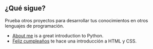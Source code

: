 ## ¿Qué sigue?

Prueba otros proyectos para desarrollar tus conocimientos en otros lenguajes de programación.

- [About me](https://projects.raspberrypi.org/en/projects/about-me?utm_source=pathway&utm_medium=whatnext&utm_campaign=projects) is a great introduction to Python.
- [Feliz cumpleaños](https://projects.raspberrypi.org/en/projects/happy-birthday?utm_source=pathway&utm_medium=whatnext&utm_campaign=projects) te hace una introducción a HTML y CSS.
